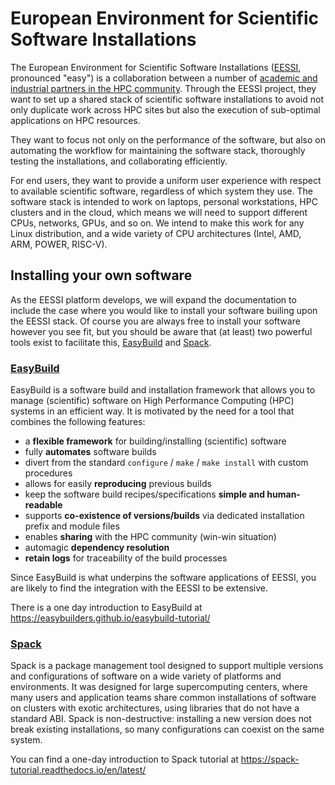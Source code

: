 # European Environment for Scientific Software Installations

The European Environment for Scientific Software Installations
([EESSI](https://www.eessi-hpc.org/), pronounced "easy") is a collaboration between a
number of
[academic and industrial partners in the HPC community](https://eessi.github.io/docs/partners/).
Through the EESSI project, they want to set up a shared stack of scientific software
installations
to avoid not only duplicate work across HPC sites but also the execution of sub-optimal
applications on HPC resources.

They want to focus not only on the performance of the software, but also on automating
the workflow
for maintaining the software stack, thoroughly testing the installations, and
collaborating efficiently.

For end users, they want to provide a uniform user experience with respect to available
scientific
software, regardless of which system they use. The software stack is intended to work on
laptops,
personal workstations, HPC clusters and in the cloud, which means we will need to
support different
CPUs, networks, GPUs, and so on. We intend to make this work for any Linux
distribution, and a
wide variety of CPU architectures (Intel, AMD, ARM, POWER, RISC-V).

## Installing your own software

As the EESSI platform develops, we will expand the documentation to include the case
where you would like to install your software builing upon the EESSI stack. Of course
you are always free to install your software however you see fit, but you should be
aware that (at least) two powerful tools exist to facilitate this,
[EasyBuild](https://easybuild.readthedocs.io/en/latest/) and
[Spack](https://spack.readthedocs.io/en/latest/).

### [EasyBuild](https://easybuild.readthedocs.io/en/latest/)

EasyBuild is a software build and installation framework that allows you to manage
(scientific) software on High 
Performance Computing (HPC) systems in an efficient way. It is motivated by the need
for a tool that combines the
following features: 

* a **flexible framework** for building/installing (scientific) software
* fully **automates** software builds
* divert from the standard ``configure`` / ``make`` / ``make install`` with custom procedures
* allows for easily **reproducing** previous builds
* keep the software build recipes/specifications **simple and human-readable**
* supports **co-existence of versions/builds** via dedicated installation prefix and module files
* enables **sharing** with the HPC community (win-win situation)
* automagic **dependency resolution**
* **retain logs** for traceability of the build processes

Since EasyBuild is what underpins the software applications of EESSI, you are likely to
find the integration with the EESSI to be extensive.

There is a one day introduction to EasyBuild at
https://easybuilders.github.io/easybuild-tutorial/

### [Spack](https://spack.readthedocs.io/en/latest/)

Spack is a package management tool designed to support multiple versions and
configurations of software on a wide variety of platforms and environments. It was
designed for large supercomputing centers, where many users and application teams share
common installations of software on clusters with exotic architectures, using libraries
that do not have a standard ABI. Spack is non-destructive: installing a new version does
not break existing installations, so many configurations can coexist on the same system.

You can find a one-day introduction to Spack tutorial at
https://spack-tutorial.readthedocs.io/en/latest/